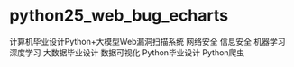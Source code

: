 # python25_web_bug_echarts
计算机毕业设计Python+大模型Web漏洞扫描系统 网络安全 信息安全 机器学习 深度学习 大数据毕业设计 数据可视化 Python毕业设计 Python爬虫
